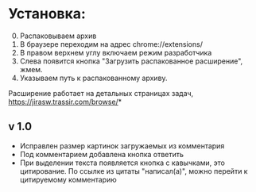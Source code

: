 # Установка:
0. Распаковываем архив 
1. В браузере переходим на адрес chrome://extensions/
2. В правом верхнем углу включаем режим разработчика
3. Слева появится кнопка "Загрузить распакованное расширение", жмем.
4. Указываем путь к распакованному архиву.

Расширение работает на детальных страницах задач, https://jirasw.trassir.com/browse/*

## v 1.0
- Исправлен размер картинок загружаемых из комментария
- Под комментарием добавлена кнопка ответить
- При выделении текста появляется кнопка с кавычками, это цитирование. По ссылке из цитаты "написал(a)", можно перейти к цитируемому комментарию